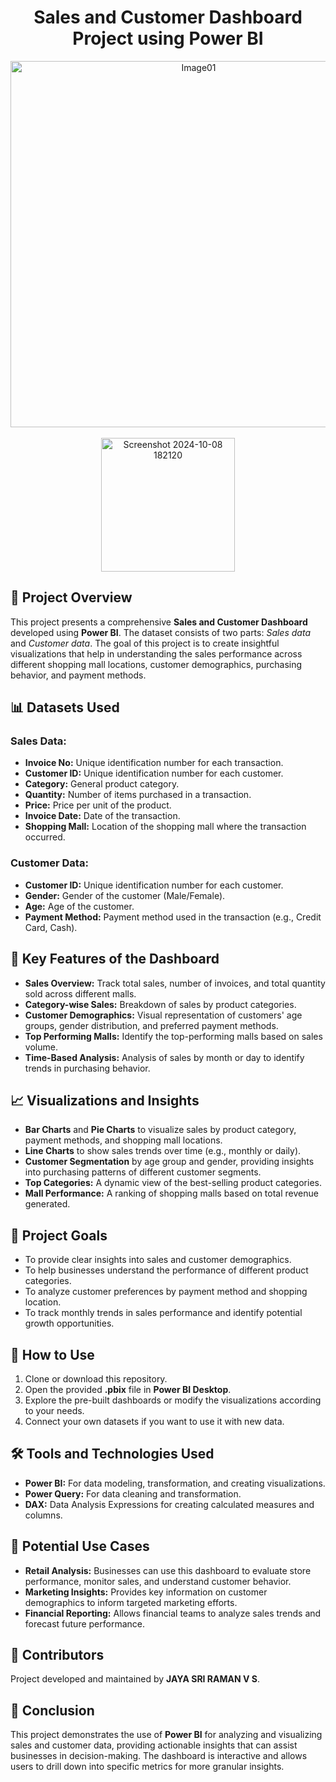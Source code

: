 <h1 align="center">Sales and Customer Dashboard Project using Power BI</h1>

<p align="center">
    <img width="586" alt="Image01" src="https://github.com/user-attachments/assets/11dc0aff-2441-4f08-907f-bcab574fd915"><br><br>
  <img width="214" alt="Screenshot 2024-10-08 182120" src="https://github.com/user-attachments/assets/fcbff5a0-48a0-4427-8cb7-94fbc780aeb8">
</p>

<h2>📄 Project Overview</h2>
<p>This project presents a comprehensive <b>Sales and Customer Dashboard</b> developed using <b>Power BI</b>. The dataset consists of two parts: <i>Sales data</i> and <i>Customer data</i>. The goal of this project is to create insightful visualizations that help in understanding the sales performance across different shopping mall locations, customer demographics, purchasing behavior, and payment methods.</p>

<h2>📊 Datasets Used</h2>

<h3>Sales Data:</h3>
<ul>
    <li><b>Invoice No:</b> Unique identification number for each transaction.</li>
    <li><b>Customer ID:</b> Unique identification number for each customer.</li>
    <li><b>Category:</b> General product category.</li>
    <li><b>Quantity:</b> Number of items purchased in a transaction.</li>
    <li><b>Price:</b> Price per unit of the product.</li>
    <li><b>Invoice Date:</b> Date of the transaction.</li>
    <li><b>Shopping Mall:</b> Location of the shopping mall where the transaction occurred.</li>
</ul>

<h3>Customer Data:</h3>
<ul>
    <li><b>Customer ID:</b> Unique identification number for each customer.</li>
    <li><b>Gender:</b> Gender of the customer (Male/Female).</li>
    <li><b>Age:</b> Age of the customer.</li>
    <li><b>Payment Method:</b> Payment method used in the transaction (e.g., Credit Card, Cash).</li>
</ul>

<h2>🚀 Key Features of the Dashboard</h2>
<ul>
    <li><b>Sales Overview:</b> Track total sales, number of invoices, and total quantity sold across different malls.</li>
    <li><b>Category-wise Sales:</b> Breakdown of sales by product categories.</li>
    <li><b>Customer Demographics:</b> Visual representation of customers' age groups, gender distribution, and preferred payment methods.</li>
    <li><b>Top Performing Malls:</b> Identify the top-performing malls based on sales volume.</li>
    <li><b>Time-Based Analysis:</b> Analysis of sales by month or day to identify trends in purchasing behavior.</li>
</ul>

<h2>📈 Visualizations and Insights</h2>
<ul>
    <li><b>Bar Charts</b> and <b>Pie Charts</b> to visualize sales by product category, payment methods, and shopping mall locations.</li>
    <li><b>Line Charts</b> to show sales trends over time (e.g., monthly or daily).</li>
    <li><b>Customer Segmentation</b> by age group and gender, providing insights into purchasing patterns of different customer segments.</li>
    <li><b>Top Categories:</b> A dynamic view of the best-selling product categories.</li>
    <li><b>Mall Performance:</b> A ranking of shopping malls based on total revenue generated.</li>
</ul>

<h2>🎯 Project Goals</h2>
<ul>
    <li>To provide clear insights into sales and customer demographics.</li>
    <li>To help businesses understand the performance of different product categories.</li>
    <li>To analyze customer preferences by payment method and shopping location.</li>
    <li>To track monthly trends in sales performance and identify potential growth opportunities.</li>
</ul>

<h2>📂 How to Use</h2>
<ol>
    <li>Clone or download this repository.</li>
    <li>Open the provided <b>.pbix</b> file in <b>Power BI Desktop</b>.</li>
    <li>Explore the pre-built dashboards or modify the visualizations according to your needs.</li>
    <li>Connect your own datasets if you want to use it with new data.</li>
</ol>

<h2>🛠️ Tools and Technologies Used</h2>
<ul>
    <li><b>Power BI:</b> For data modeling, transformation, and creating visualizations.</li>
    <li><b>Power Query:</b> For data cleaning and transformation.</li>
    <li><b>DAX:</b> Data Analysis Expressions for creating calculated measures and columns.</li>
</ul>

<h2>🔎 Potential Use Cases</h2>
<ul>
    <li><b>Retail Analysis:</b> Businesses can use this dashboard to evaluate store performance, monitor sales, and understand customer behavior.</li>
    <li><b>Marketing Insights:</b> Provides key information on customer demographics to inform targeted marketing efforts.</li>
    <li><b>Financial Reporting:</b> Allows financial teams to analyze sales trends and forecast future performance.</li>
</ul>

<h2>👥 Contributors</h2>
<p>Project developed and maintained by <b>JAYA SRI RAMAN V S</b>.</p>

<h2>📌 Conclusion</h2>
<p>This project demonstrates the use of <b>Power BI</b> for analyzing and visualizing sales and customer data, providing actionable insights that can assist businesses in decision-making. The dashboard is interactive and allows users to drill down into specific metrics for more granular insights.</p>
